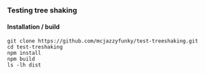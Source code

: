 ### Testing tree shaking 

#### Installation / build

```
git clone https://github.com/mcjazzyfunky/test-treeshaking.git
cd test-treshaking
npm install
npm build
ls -lh dist
```
